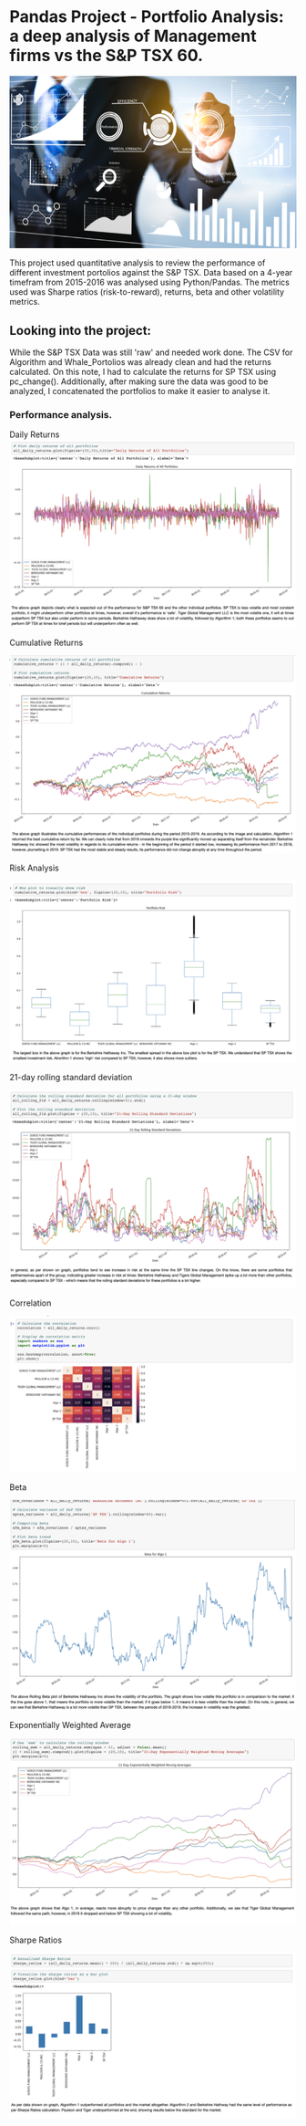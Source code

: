 # Pandas Project - Portfolio Analysis: a deep analysis of Management firms vs the S&P TSX 60.

![portfolio-analysis](./Images/portfolio-analysis.jpeg)

This project used quantitative analysis to review the performance of different investment portolios against the S&P TSX. Data based on a 4-year timefram from 2015-2016 was analysed using Python/Pandas. The metrics used was Sharpe ratios (risk-to-reward), returns, beta and other volatility metrics.

## Looking into the project:

While the S&P TSX Data was still 'raw' and needed work done. The CSV for Algorithm and Whale_Portolios was already clean and had the returns calculated. On this note, I had to calculate the returns for SP TSX using pc_change(). Additionally, after making sure the data was good to be analyzed, I concatenated the portfolios to make it easier to analyse it.

### Performance analysis.

Daily Returns
![](./Images/returns.png)

Cumulative Returns

![](./Images/cumulative_returns.png)

Risk Analysis

![](./Images/risk_analysis.png)

21-day rolling standard deviation

![](./Images/rolling_std.png)

Correlation

![](./Images/correlation.png)

Beta

![](./Images/beta.png)

Exponentially Weighted Average

![](./Images/weighted.png)

Sharpe Ratios

![](./Images/sharpe.png)